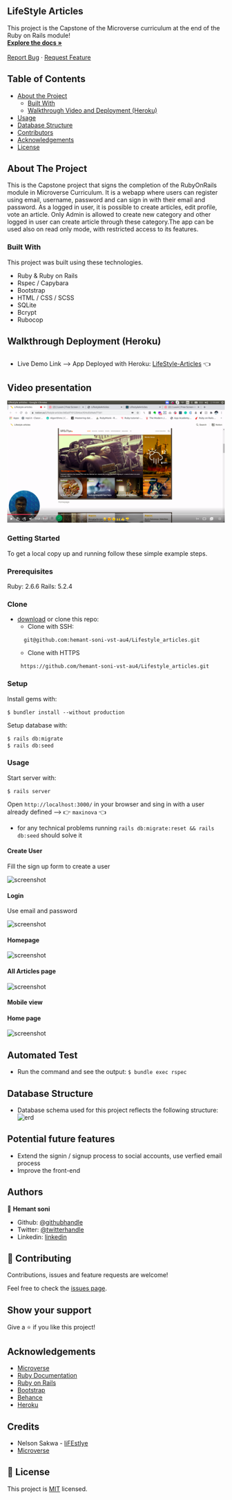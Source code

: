 ## LifeStyle Articles

  <p class="align-center">
    This project is the Capstone of the Microverse curriculum at the end of the Ruby on Rails module!
    <br />
    <a href="https://github.com/hemant-soni-vst-au4/Lifestyle_articles"><strong>Explore the docs »</strong></a>
    <br />
    <br />
    <a href="https://github.com/hemant-soni-vst-au4/Lifestyle_articles/issues">Report Bug</a>
    ·
    <a href="https://github.com/hemant-soni-vst-au4/Lifestyle_articles/issues">Request Feature</a>
  </p>
</p>

<!-- TABLE OF CONTENTS -->
## Table of Contents

* [About the Project](#about-the-project)
  * [Built With](#built-with)
  * [Walkthrough Video and Deployment (Heroku)](#walkthrough-video-and-deployment-(heroku))
* [Usage](#usage)
* [Database Structure](#database-structure)
* [Contributors](#contributors)
* [Acknowledgements](#acknowledgements)
* [License](#license)

<!-- ABOUT THE PROJECT -->
## About The Project

This is the Capstone project that signs the completion of the RubyOnRails module in Microverse Curriculum.
It is a webapp where users can register using email, username, password and can sign in with their email and password. As a logged in user, it is possible to create articles, edit profile, vote an article. Only Admin is allowed to create new category and other logged in user can create article through these category.The app can be used also on read only mode, with restricted access to its features.

### Built With
This project was built using these technologies.
* Ruby & Ruby on Rails
* Rspec / Capybara
* Bootstrap
* HTML / CSS / SCSS
* SQLite
* Bcrypt
* Rubocop

<!-- Live Demo -->
## Walkthrough Deployment (Heroku)

##
* Live Demo Link --> App Deployed with Heroku: [LifeStyle-Articles](https://evening-spire-40702.herokuapp.com/) :point_left:

## Video presentation

[![Video](app/assets/images/video.png)](https://www.loom.com/share/05a44505c2e545c985706842a62450f5)

### Getting Started

To get a local copy up and running follow these simple example steps.

### Prerequisites

Ruby: 2.6.6
Rails: 5.2.4

### Clone
* [download](https://github.com/hemant-soni-vst-au4/Lifestyle_articles/archive/development.zip) or clone this repo:
  - Clone with SSH:
  ```
    git@github.com:hemant-soni-vst-au4/Lifestyle_articles.git
  ```
  - Clone with HTTPS
  ```
   https://github.com/hemant-soni-vst-au4/Lifestyle_articles.git

### Setup

Install gems with:

```
$ bundler install --without production
```

Setup database with:

```
$ rails db:migrate
$ rails db:seed
```

### Usage

Start server with:

```
$ rails server
```

Open `http://localhost:3000/` in your browser and sing in with a user already defined --> :point_right: ```maxinova``` :point_left:
- for any technical problems running ```rails db:migrate:reset && rails db:seed``` should solve it

#### Create User

Fill the sign up form to create a user

![screenshot](app/assets/images/sign_up.png)

#### Login

Use email and password

![screenshot](app/assets/images/login.png)

#### Homepage

![screenshot](app/assets/images/home.png)

#### All Articles page

![screenshot](app/assets/images/article.png)

#### Mobile view 

#### Home page 


![screenshot](app/assets/images/mhome.png)


  ## Automated Test

* Run the command and see the output: 
```$ bundle exec rspec```


## Database Structure
 * Database schema used for this project reflects the following structure:
 ![erd](app/assets/images/erd.png)
 
 ## Potential future features
- Extend the signin / signup process to social accounts, use verfied email process
- Improve the front-end

## Authors

👤 **Hemant soni**

- Github: [@githubhandle](https://github.com/hemant-soni-vst-au4)
- Twitter: [@twitterhandle](https://twitter.com/abdelperez11)
- Linkedin: [linkedin](https://www.linkedin.com/in/hemant-soni-97427b193/)


## :handshake: Contributing

Contributions, issues and feature requests are welcome!

Feel free to check the [issues page](https://github.com/hemant-soni-vst-au4/Lifestyle_articles/issues).

## Show your support

Give a :star: if you like this project!


<!-- ACKNOWLEDGEMENTS -->
## Acknowledgements
* [Microverse](https://www.microverse.org/)
* [Ruby Documentation](https://www.ruby-lang.org/en/documentation/)
* [Ruby on Rails](https://rubyonrails.org/)
* [Bootstrap](https://getbootstrap.com/)
* [Behance](https://www.behance.net/)
* [Heroku](https://www.heroku.com/)

## Credits
* Nelson Sakwa - [liFEstIye](https://www.behance.net/gallery/14554909/liFEsTlye-Mobile-version)
* [Microverse](https://www.microverse.org/)

## 📝 License

This project is [MIT](https://opensource.org/licenses/MIT) licensed.